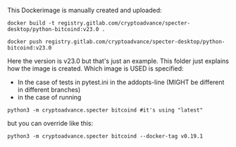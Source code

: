 This Dockerimage is manually created and uploaded:

```
docker build -t registry.gitlab.com/cryptoadvance/specter-desktop/python-bitcoind:v23.0 .
```
```
docker push registry.gitlab.com/cryptoadvance/specter-desktop/python-bitcoind:v23.0
```
Here the version is v23.0 but that's just an example. This folder just explains how the image is created. Which image is USED is specified:

* In the case of tests in pytest.ini in the addopts-line (MIGHT be different in different branches)
* in the case of running 

```
python3 -m cryptoadvance.specter bitcoind #it's using "latest"
``` 

but you can override like this:

```
python3 -m cryptoadvance.specter bitcoind --docker-tag v0.19.1
```
